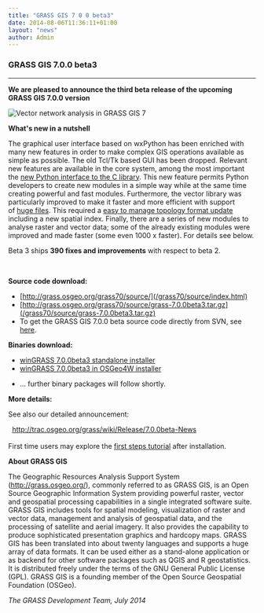 ```yaml
---
title: "GRASS GIS 7 0 0 beta3"
date: 2014-08-06T11:36:11+01:00
layout: "news"
author: Admin
---
```


### GRASS GIS 7.0.0 beta3

------------------------------------------------------------------------

**We are pleased to announce the **third beta** release of the upcoming
GRASS GIS 7.0.0 version**

![Vector network analysis in GRASS GIS
7](/images/news/vnetdistance.png)

**What's new in a nutshell**

The graphical user interface based on wxPython has been enriched with
many new features in order to make complex GIS operations available as
simple as possible. The old Tcl/Tk based GUI has been dropped. Relevant
new features are available in the core system, among the most important
the [new Python interface to the C
library](http://grasswiki.osgeo.org/wiki/GRASS_and_Python#Python_extensions_in_GRASS_GIS).
This new feature permits Python developers to create new modules in a
simple way while at the same time creating powerful and fast modules.
Furthermore, the vector library was particularly improved to make it
faster and more efficient with support of [huge
files](http://grasswiki.osgeo.org/wiki/Category:Massive_data_analysis).
This required a [easy to manage topology format
update](http://grasswiki.osgeo.org/wiki/Convert_all_GRASS_6_vector_maps_to_GRASS_7)
including a new spatial index. Finally, there are a series of new
modules to analyse raster and vector data; some of the already existing
modules were improved and made faster (some even 1000 x faster). For
details see below.

Beta 3 ships **390 fixes and improvements** with respect to beta 2.

 

**Source code download:**

-   [http://grass.osgeo.org/grass70/source/](/grass70/source/index.html)
-   [http://grass.osgeo.org/grass70/source/grass-7.0.0beta3.tar.gz](/grass70/source/grass-7.0.0beta3.tar.gz)
-   To get the GRASS GIS 7.0.0 beta source code directly from SVN, see
    [here](http://trac.osgeo.org/grass/wiki/Release/7.0.0beta-News).

**Binaries download:**

-   [winGRASS 7.0.0beta3 standalone
    installer](/grass70/binary/mswindows/native/WinGRASS-7.0.0beta3-1-Setup.html)
-   [winGRASS 7.0.0beta3 in OSGeo4W
    installer](http://trac.osgeo.org/osgeo4w/wiki/pkg-grass)

<!-- -->

-   \... further binary packages will follow shortly.

**More details:**

See also our detailed announcement:


  <http://trac.osgeo.org/grass/wiki/Release/7.0.0beta-News>\
\
First time users may explore the [first steps
tutorial](/documentation/first-time-users/index.html) after
installation.


**About GRASS GIS**

The Geographic Resources Analysis Support System
([http://grass.osgeo.org/)](/index.html), commonly referred
to as GRASS GIS, is an Open Source Geographic Information System
providing powerful raster, vector and geospatial processing capabilities
in a single integrated software suite. GRASS GIS includes tools for
spatial modeling, visualization of raster and vector data, management
and analysis of geospatial data, and the processing of satellite and
aerial imagery. It also provides the capability to produce sophisticated
presentation graphics and hardcopy maps. GRASS GIS has been translated
into about twenty languages and supports a huge array of data formats.
It can be used either as a stand-alone application or as backend for
other software packages such as QGIS and R geostatistics. It is
distributed freely under the terms of the GNU General Public License
(GPL). GRASS GIS is a founding member of the Open Source Geospatial
Foundation (OSGeo).

*The GRASS Development Team, July 2014*

